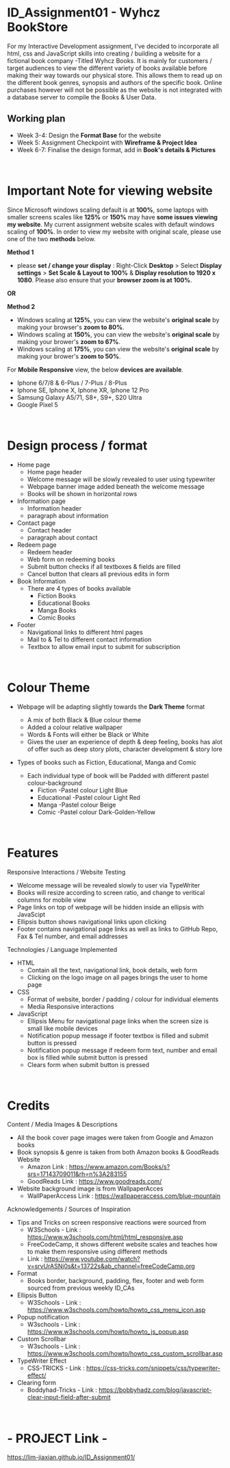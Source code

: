 # ID_Assignment01 - Wyhcz BookStore
For my Interactive Development assignment, I've decided to incorporate all html, css and JavaScript skills into creating / building a website for a fictional book company -Titled Wyhcz Books.
It is mainly for customers / target audiences to view the different variety of books available before making their way towards our physical store. This allows them to read up on the different book genres, synopsis and authors of the specific book. Online purchases however will not be possible as the website is not integrated with a database server to compile the Books & User Data.

## Working plan
- Week 3-4: Design the __Format Base__ for the website
- Week 5: Assignment Checkpoint with __Wireframe & Project Idea__
- Week 6-7: Finalise the design format, add in __Book's details & Pictures__

&nbsp;
&nbsp;
&nbsp;

# Important Note for viewing website
Since Microsoft windows scaling default is at __100%__, some laptops with smaller screens scales like __125%__ or __150%__ may have __some issues viewing my website__. My current assignment website scales with default windows scaling of __100%__. In order to view my website with original scale, please use one of the two __methods__ below.

__Method 1__
- please __set / change your display__ : Right-Click __Desktop__ > Select __Display settings__ > __Set Scale & Layout to 100%__ & __Display resolution to 1920 x 1080__. Please also ensure that your __browser zoom is at 100%__.

__OR__

__Method 2__
- Windows scaling at __125%__, you can view the website's __original scale__ by making your browser's __zoom to 80%__.
- Windows scaling at __150%__, you can view the website's __original scale__ by making your brower's __zoom to 67%__.
- Windows scaling at __175%__, you can view the website's __original scale__ by making your brower's __zoom to 50%__.
&nbsp;
&nbsp;

For __Mobile Responsive__ view, the below __devices are available__.
- Iphone 6/7/8 & 6-Plus / 7-Plus / 8-Plus
- Iphone SE, Iphone X, Iphone XR, Iphone 12 Pro
- Samsung Galaxy A5/71, S8+, S9+, S20 Ultra
- Google Pixel 5



&nbsp;
&nbsp;
&nbsp;
# Design process / format
- Home page
  - Home page header 
  - Welcome message will be slowly revealed to user using typewriter
  - Webpage banner image added beneath the welcome message
  - Books will be shown in horizontal rows
- Information page 
  - Information header
  - paragraph about information
- Contact page
  - Contact header
  - paragraph about contact
- Redeem page
  - Redeem header
  - Web form on redeeming books
  - Submit button checks if all textboxes & fields are filled
  - Cancel button that clears all previous edits in form
- Book Information
  - There are 4 types of books available
    - Fiction Books
    - Educational Books
    - Manga Books
    - Comic Books
- Footer
  - Navigational links to different html pages
  - Mail to & Tel to different contact information
  - Textbox to allow email input to submit for subscription 

&nbsp;
&nbsp;
&nbsp;
# Colour Theme
- Webpage will be adapting slightly towards the __Dark Theme__ format
  - A mix of both Black & Blue colour theme
  - Added a colour relative wallpaper
  - Words & Fonts will either be Black or White
  - Gives the user an experience of depth & deep feeling, books has alot of offer such as deep story plots, character development & story lore 

- Types of books such as Fiction, Educational, Manga and Comic
  - Each individual type of book will be Padded with different pastel colour-background
    - Fiction -Pastel colour Light Blue
    - Educational -Pastel colour Light Red
    - Manga -Pastel colour Beige
    - Comic -Pastel colour Dark-Golden-Yellow

&nbsp;
&nbsp;
&nbsp;
# Features
Responsive Interactions / Website Testing
- Welcome message will be revealed slowly to user via TypeWriter
- Books will resize according to screen ratio, and change to veritical columns for mobile view
- Page links on top of webpage will be hidden inside an ellipsis with JavaScipt
- Ellipsis button shows navigational links upon clicking
- Footer contains navigational page links as well as links to GitHub Repo, Fax & Tel number, and email addresses

Technologies / Language Implemented
- HTML
  - Contain all the text, navigational link, book details, web form
  - Clicking on the logo image on all pages brings the user to home page 
- CSS
  - Format of website, border / padding / colour for individual elements 
  - Media Responsive interactions 
- JavaScript
  - Ellipsis Menu for navigational page links when the screen size is small like mobile devices 
  - Notification popup message if footer textbox is filled and submit button is pressed
  - Notification popup message if redeem form text, number and email box is filled while submit button is pressed
  - Clears form when submit button is pressed
  
&nbsp;
&nbsp;
&nbsp;
# Credits
Content / Media Images & Descriptions
- All the book cover page images were taken from Google and Amazon books
- Book synopsis & genre is taken from both Amazon books & GoodReads Website
  - Amazon Link : https://www.amazon.com/Books/s?srs=17143709011&rh=n%3A283155
  - GoodReads Link : https://www.goodreads.com/
- Website background image is from WallpaperAcces 
  - WallPaperAccess Link : https://wallpaperaccess.com/blue-mountain

Acknowledgements / Sources of Inspiration
- Tips and Tricks on screen responsive reactions were sourced from
  - W3Schools - Link : https://www.w3schools.com/html/html_responsive.asp
  - FreeCodeCamp, it shows different website scales and teaches how to make them responsive using different methods 
   - Link : https://www.youtube.com/watch?v=srvUrASNj0s&t=13722s&ab_channel=freeCodeCamp.org
- Format
  - Books border, background, padding, flex, footer and web form sourced from previous weekly ID_CAs
- Ellipsis Button
  - W3Schools - Link : https://www.w3schools.com/howto/howto_css_menu_icon.asp
- Popup notification
  - W3schools - Link : https://www.w3schools.com/howto/howto_js_popup.asp  
- Custom Scrollbar
  - W3schools - Link : https://www.w3schools.com/howto/howto_css_custom_scrollbar.asp  
- TypeWriter Effect
  -  CSS-TRICKS - Link : https://css-tricks.com/snippets/css/typewriter-effect/
- Clearing form
  - Boddyhad-Tricks - Link : https://bobbyhadz.com/blog/javascript-clear-input-field-after-submit   
   
&nbsp;
&nbsp;
&nbsp;
# - PROJECT Link -
https://lim-jiaxian.github.io/ID_Assignment01/
